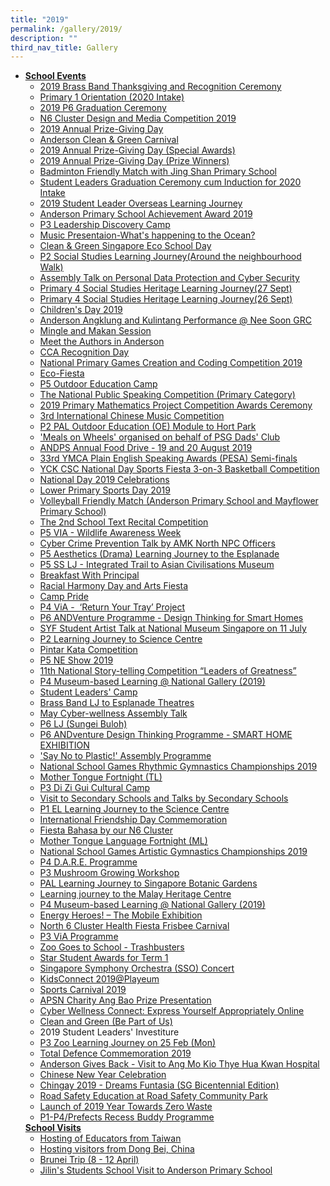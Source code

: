 ```yaml
---
title: "2019"
permalink: /gallery/2019/
description: ""
third_nav_title: Gallery
---
```



<ul>
<li><u><strong>School Events<br /></strong></u>
<ul>
<li><a href="https://www.facebook.com/pg/Anderson-Primary-School-Official-248457555191296/photos/?tab=album&amp;album_id=2548616591842036" target="_blank" rel="noopener">2019 Brass Band Thanksgiving and Recognition Ceremony</a></li>
<li><a href="https://www.facebook.com/pg/Anderson-Primary-School-Official-248457555191296/photos/?tab=album&amp;album_id=2523894157647613" target="_blank" rel="noopener">Primary 1 Orientation (2020 Intake)</a></li>
<li><a href="https://www.facebook.com/pg/Anderson-Primary-School-Official-248457555191296/photos/?tab=album&amp;album_id=2517039178333111" target="_blank" rel="noopener">2019 P6 Graduation Ceremony</a></li>
<li><a href="https://www.facebook.com/pg/Anderson-Primary-School-Official-248457555191296/photos/?tab=album&amp;album_id=2516661461704216" target="_blank" rel="noopener">N6 Cluster Design and Media Competition 2019</a></li>
<li><a href="https://www.facebook.com/pg/Anderson-Primary-School-Official-248457555191296/photos/?tab=album&amp;album_id=2515136888523340" target="_blank" rel="noopener">2019 Annual Prize-Giving Day</a></li>
<li><a href="https://www.facebook.com/pg/Anderson-Primary-School-Official-248457555191296/photos/?tab=album&amp;album_id=2514825488554480" target="_blank" rel="noopener">Anderson Clean &amp; Green Carnival</a></li>
<li><a href="https://www.facebook.com/pg/Anderson-Primary-School-Official-248457555191296/photos/?tab=album&amp;album_id=2513411835362512" target="_blank" rel="noopener">2019 Annual Prize-Giving Day (Special Awards)</a></li>
<li><a href="https://www.facebook.com/pg/Anderson-Primary-School-Official-248457555191296/photos/?tab=album&amp;album_id=2510867412283621" target="_blank" rel="noopener">2019 Annual Prize-Giving Day (Prize Winners)</a></li>
<li><a href="https://www.facebook.com/pg/Anderson-Primary-School-Official-248457555191296/photos/?tab=album&amp;album_id=2508738615829834" target="_blank" rel="noopener">Badminton Friendly Match with Jing Shan Primary School</a></li>
<li><a href="https://www.facebook.com/pg/Anderson-Primary-School-Official-248457555191296/photos/?tab=album&amp;album_id=2507909479246081" target="_blank" rel="noopener">Student Leaders Graduation Ceremony cum Induction for 2020 Intake</a></li>
<li><a href="https://www.facebook.com/pg/Anderson-Primary-School-Official-248457555191296/photos/?tab=album&amp;album_id=2499368166766879" target="_blank" rel="noopener">2019 Student Leader Overseas Learning Journey</a></li>
<li><a href="https://www.facebook.com/pg/Anderson-Primary-School-Official-248457555191296/photos/?tab=album&amp;album_id=2506174379419591" target="_blank" rel="noopener">Anderson Primary School Achievement Award 2019</a></li>
<li><a href="https://www.facebook.com/pg/Anderson-Primary-School-Official-248457555191296/photos/?tab=album&amp;album_id=2502022099834819" target="_blank" rel="noopener">P3 Leadership Discovery Camp</a></li>
<li><a href="https://www.facebook.com/pg/Anderson-Primary-School-Official-248457555191296/photos/?tab=album&amp;album_id=2501349996568696" target="_blank" rel="noopener">Music Presentaion-What's happening to the Ocean?</a></li>
<li><a href="https://www.facebook.com/pg/Anderson-Primary-School-Official-248457555191296/photos/?tab=album&amp;album_id=2490893044281058" target="_blank" rel="noopener">Clean &amp; Green Singapore Eco School Day</a></li>
<li><a href="https://www.facebook.com/pg/Anderson-Primary-School-Official-248457555191296/photos/?tab=album&amp;album_id=2474250392611990" target="_blank" rel="noopener">P2 Social Studies Learning Journey(Around the neighbourhood Walk)</a></li>
<li><a href="https://www.facebook.com/pg/Anderson-Primary-School-Official-248457555191296/photos/?tab=album&amp;album_id=2434756149894748" target="_blank" rel="noopener">Assembly Talk on Personal Data Protection and Cyber Security</a></li>
<li><a href="https://www.facebook.com/pg/Anderson-Primary-School-Official-248457555191296/photos/?tab=album&amp;album_id=2430982490272114" target="_blank" rel="noopener">Primary 4 Social Studies Heritage Learning Journey(27 Sept)</a></li>
<li><a href="https://www.facebook.com/pg/Anderson-Primary-School-Official-248457555191296/photos/?tab=album&amp;album_id=2430968653606831" target="_blank" rel="noopener">Primary 4 Social Studies Heritage Learning Journey(26 Sept)</a></li>
<li><a href="https://www.facebook.com/pg/Anderson-Primary-School-Official-248457555191296/photos/?tab=album&amp;album_id=2422287927808237" target="_blank" rel="noopener">Children's Day 2019</a></li>
<li><a href="https://www.facebook.com/pg/Anderson-Primary-School-Official-248457555191296/photos/?tab=album&amp;album_id=2414312161939147" target="_blank" rel="noopener">Anderson Angklung and Kulintang Performance @ Nee Soon GRC</a></li>
<li><a href="https://www.facebook.com/pg/Anderson-Primary-School-Official-248457555191296/photos/?tab=album&amp;album_id=2394801143890249" target="_blank" rel="noopener">Mingle and Makan Session</a></li>
<li><a href="https://www.facebook.com/pg/Anderson-Primary-School-Official-248457555191296/photos/?tab=album&amp;album_id=2393888967314800" target="_blank" rel="noopener">Meet the Authors in Anderson</a></li>
<li><a href="https://www.facebook.com/pg/Anderson-Primary-School-Official-248457555191296/photos/?tab=album&amp;album_id=2392803457423351" target="_blank" rel="noopener">CCA Recognition Day</a></li>
<li><a href="https://www.facebook.com/pg/Anderson-Primary-School-Official-248457555191296/photos/?tab=album&amp;album_id=2392474794122884" target="_blank" rel="noopener">National Primary Games Creation and Coding Competition 2019</a></li>
<li><a href="https://www.facebook.com/pg/Anderson-Primary-School-Official-248457555191296/photos/?tab=album&amp;album_id=2388854771151553" target="_blank" rel="noopener">Eco-Fiesta</a></li>
<li><a href="https://www.facebook.com/pg/Anderson-Primary-School-Official-248457555191296/photos/?tab=album&amp;album_id=2383515158352181" target="_blank" rel="noopener">P5 Outdoor Education Camp</a></li>
<li><a href="https://www.facebook.com/pg/Anderson-Primary-School-Official-248457555191296/photos/?tab=album&amp;album_id=2365770313459999" target="_blank" rel="noopener">The National Public Speaking Competition (Primary Category)</a></li>
<li><a href="https://www.facebook.com/pg/Anderson-Primary-School-Official-248457555191296/photos/?tab=album&amp;album_id=2364605946909769" target="_blank" rel="noopener">2019 Primary Mathematics Project Competition Awards Ceremony</a></li>
<li><a href="https://www.facebook.com/pg/Anderson-Primary-School-Official-248457555191296/photos/?tab=album&amp;album_id=2353795561324141" target="_blank" rel="noopener">3rd International Chinese Music Competition</a></li>
<li><a href="https://www.facebook.com/pg/Anderson-Primary-School-Official-248457555191296/photos/?tab=album&amp;album_id=2297861276917570" target="_blank" rel="noopener">P2 PAL Outdoor Education (OE) Module to Hort Park</a></li>
<li><a href="https://www.facebook.com/pg/Anderson-Primary-School-Official-248457555191296/photos/?tab=album&amp;album_id=2340417329328631" target="_blank" rel="noopener">'Meals on Wheels' organised on behalf of PSG Dads' Club</a></li>
<li><a href="https://www.facebook.com/pg/Anderson-Primary-School-Official-248457555191296/photos/?tab=album&amp;album_id=2334895103214187" target="_blank" rel="noopener">ANDPS Annual Food Drive - 19 and 20 August 2019</a></li>
<li><a href="https://www.facebook.com/pg/Anderson-Primary-School-Official-248457555191296/photos/?tab=album&amp;album_id=2333408646696166" target="_blank" rel="noopener">33rd YMCA Plain English Speaking Awards (PESA) Semi-finals</a></li>
<li><a href="https://www.facebook.com/pg/Anderson-Primary-School-Official-248457555191296/photos/?tab=album&amp;album_id=2333408646696166" target="_blank" rel="noopener">YCK CSC National Day Sports Fiesta 3-on-3 Basketball Competition</a></li>
<li><a href="https://www.facebook.com/pg/Anderson-Primary-School-Official-248457555191296/photos/?tab=album&amp;album_id=2323589011011463" target="_blank" rel="noopener">National Day 2019 Celebrations</a></li>
<li><a href="https://www.facebook.com/pg/Anderson-Primary-School-Official-248457555191296/photos/?tab=album&amp;album_id=2323603761009988" target="_blank" rel="noopener">Lower Primary Sports Day 2019</a></li>
<li><a href="https://www.facebook.com/pg/Anderson-Primary-School-Official-248457555191296/photos/?tab=album&amp;album_id=2319926574711040" target="_blank" rel="noopener">Volleyball Friendly Match (Anderson Primary School and Mayflower Primary School)</a></li>
<li><a href="https://www.facebook.com/pg/Anderson-Primary-School-Official-248457555191296/photos/?tab=album&amp;album_id=2319068658130165" target="_blank" rel="noopener">The 2nd School Text Recital Competition</a></li>
<li><a href="https://www.facebook.com/pg/Anderson-Primary-School-Official-248457555191296/photos/?tab=album&amp;album_id=2309665459070485" target="_blank" rel="noopener">P5 VIA - Wildlife Awareness Week</a></li>
<li><a href="https://www.facebook.com/pg/Anderson-Primary-School-Official-248457555191296/photos/?tab=album&amp;album_id=2295613503809014" target="_blank" rel="noopener">Cyber Crime Prevention Talk by AMK North NPC Officers</a></li>
<li><a href="https://www.facebook.com/pg/Anderson-Primary-School-Official-248457555191296/photos/?tab=album&amp;album_id=2295726423797722" target="_blank" rel="noopener">P5 Aesthetics (Drama) Learning Journey to the Esplanade</a></li>
<li><a href="https://www.facebook.com/pg/Anderson-Primary-School-Official-248457555191296/photos/?tab=album&amp;album_id=2294439377259760" target="_blank" rel="noopener">P5 SS LJ - Integrated Trail to Asian Civilisations Museum</a></li>
<li><a href="https://www.facebook.com/pg/Anderson-Primary-School-Official-248457555191296/photos/?tab=album&amp;album_id=2290785060958525" target="_blank" rel="noopener">Breakfast With Principal</a></li>
<li><a href="https://www.facebook.com/pg/Anderson-Primary-School-Official-248457555191296/photos/?tab=album&amp;album_id=2287635874606777" target="_blank" rel="noopener">Racial Harmony Day and Arts Fiesta</a></li>
<li><a href="https://www.facebook.com/pg/Anderson-Primary-School-Official-248457555191296/photos/?tab=album&amp;album_id=2284034334966931" target="_blank" rel="noopener">Camp Pride</a></li>
<li><a href="https://www.facebook.com/pg/Anderson-Primary-School-Official-248457555191296/photos/?tab=album&amp;album_id=2283978198305878" target="_blank" rel="noopener">P4 ViA -&nbsp;&nbsp;&lsquo;Return Your Tray&rsquo; Project</a></li>
<li><a href="https://www.facebook.com/pg/Anderson-Primary-School-Official-248457555191296/photos/?tab=album&amp;album_id=2275625145807850" target="_blank" rel="noopener">P6 ANDVenture Programme - Design Thinking for Smart Homes</a></li>
<li><a href="https://www.facebook.com/pg/Anderson-Primary-School-Official-248457555191296/photos/?tab=album&amp;album_id=2275104202526611" target="_blank" rel="noopener">SYF Student Artist Talk at National Museum Singapore on 11 July</a></li>
<li><a href="https://www.facebook.com/pg/Anderson-Primary-School-Official-248457555191296/photos/?tab=album&amp;album_id=2273870315983333" target="_blank" rel="noopener">P2 Learning Journey to Science Centre</a></li>
<li><a href="https://www.facebook.com/pg/Anderson-Primary-School-Official-248457555191296/photos/?tab=album&amp;album_id=2273863169317381" target="_blank" rel="noopener">Pintar Kata Competition</a></li>
<li><a href="https://www.facebook.com/pg/Anderson-Primary-School-Official-248457555191296/photos/?tab=album&amp;album_id=2273367756033589" target="_blank" rel="noopener">P5 NE Show 2019</a></li>
<li><a href="https://www.facebook.com/pg/Anderson-Primary-School-Official-248457555191296/photos/?tab=album&amp;album_id=2271598826210482" target="_blank" rel="noopener">11th National Story-telling Competition &ldquo;Leaders of Greatness&rdquo;</a></li>
<li><a href="https://www.facebook.com/pg/Anderson-Primary-School-Official-248457555191296/photos/?tab=album&amp;album_id=2101369346566765" target="_blank" rel="noopener">P4 Museum-based Learning @ National Gallery (2019)</a></li>
<li><a href="https://www.facebook.com/pg/Anderson-Primary-School-Official-248457555191296/photos/?tab=album&amp;album_id=2199140560122976" target="_blank" rel="noopener">Student Leaders' Camp</a></li>
<li><a href="https://www.facebook.com/pg/Anderson-Primary-School-Official-248457555191296/photos/?tab=album&amp;album_id=2210565202313845" target="_blank" rel="noopener">Brass Band LJ to Esplanade Theatres<br /></a></li>
<li><a href="https://www.facebook.com/pg/Anderson-Primary-School-Official-248457555191296/photos/?tab=album&amp;album_id=2207217725981926" target="_blank" rel="noopener">May Cyber-wellness Assembly Talk</a></li>
<li><a href="https://www.facebook.com/pg/Anderson-Primary-School-Official-248457555191296/photos/?tab=album&amp;album_id=2195306913839674" target="_blank" rel="noopener">P6 LJ (Sungei Buloh)</a></li>
<li><a href="https://www.facebook.com/pg/Anderson-Primary-School-Official-248457555191296/photos/?tab=album&amp;album_id=2194373513933014" target="_blank" rel="noopener">P6 ANDventure Design Thinking Programme - SMART HOME EXHIBITION</a></li>
<li><a href="https://www.facebook.com/pg/Anderson-Primary-School-Official-248457555191296/photos/?tab=album&amp;album_id=2141688422534857" target="_blank" rel="noopener">'Say No to Plastic!' Assembly Programme</a></li>
<li><a href="https://www.facebook.com/pg/Anderson-Primary-School-Official-248457555191296/photos/?tab=album&amp;album_id=2138720012831698" target="_blank" rel="noopener">National School Games Rhythmic Gymnastics Championships 2019</a></li>
<li><a href="https://www.facebook.com/pg/Anderson-Primary-School-Official-248457555191296/photos/?tab=album&amp;album_id=2131974220172944" target="_blank" rel="noopener">Mother Tongue Fortnight (TL)</a></li>
<li><a href="https://www.facebook.com/pg/Anderson-Primary-School-Official-248457555191296/photos/?tab=album&amp;album_id=2129015553802144" target="_blank" rel="noopener">P3 Di Zi Gui Cultural Camp</a></li>
<li><a href="https://www.facebook.com/pg/Anderson-Primary-School-Official-248457555191296/photos/?tab=album&amp;album_id=2127657133937986" target="_blank" rel="noopener">Visit to Secondary Schools and Talks by Secondary Schools</a></li>
<li><a href="https://www.facebook.com/pg/Anderson-Primary-School-Official-248457555191296/photos/?tab=album&amp;album_id=2123927067644326" target="_blank" rel="noopener">P1 EL Learning Journey to the Science Centre</a></li>
<li><a href="https://www.facebook.com/pg/Anderson-Primary-School-Official-248457555191296/photos/?tab=album&amp;album_id=2123161894387510" target="_blank" rel="noopener">International Friendship Day Commemoration</a></li>
<li><a href="https://www.facebook.com/pg/Anderson-Primary-School-Official-248457555191296/photos/?tab=album&amp;album_id=2113677875335912" target="_blank" rel="noopener">Fiesta Bahasa by our N6 Cluster</a></li>
<li><a href="https://www.facebook.com/pg/Anderson-Primary-School-Official-248457555191296/photos/?tab=album&amp;album_id=2113671275336572" target="_blank" rel="noopener">Mother Tongue Language Fortnight (ML)</a></li>
<li><a href="https://www.facebook.com/pg/Anderson-Primary-School-Official-248457555191296/photos/?tab=album&amp;album_id=2113186438718389" target="_blank" rel="noopener">National School Games Artistic Gymnastics Championships 2019</a></li>
<li><a href="https://www.facebook.com/pg/Anderson-Primary-School-Official-248457555191296/photos/?tab=album&amp;album_id=2111702112200155" target="_blank" rel="noopener">P4 D.A.R.E. Programme</a></li>
<li><a href="https://www.facebook.com/pg/Anderson-Primary-School-Official-248457555191296/photos/?tab=album&amp;album_id=2109848605718839" target="_blank" rel="noopener">P3 Mushroom Growing Workshop</a></li>
<li><a href="https://www.facebook.com/pg/Anderson-Primary-School-Official-248457555191296/photos/?tab=album&amp;album_id=2108557315847968" target="_blank" rel="noopener">PAL Learning Journey to Singapore Botanic Gardens</a></li>
<li><a href="https://www.facebook.com/pg/Anderson-Primary-School-Official-248457555191296/photos/?tab=album&amp;album_id=2102785039758529" target="_blank" rel="noopener">Learning journey to the Malay Heritage Centre</a></li>
<li><a href="https://www.facebook.com/pg/Anderson-Primary-School-Official-248457555191296/photos/?tab=album&amp;album_id=2101369346566765" target="_blank" rel="noopener">P4 Museum-based Learning @ National Gallery (2019)</a></li>
<li><a href="https://www.facebook.com/pg/Anderson-Primary-School-Official-248457555191296/photos/?tab=album&amp;album_id=2100014746702225" target="_blank" rel="noopener">Energy Heroes! &ndash; The Mobile Exhibition</a></li>
<li><a href="https://www.facebook.com/pg/Anderson-Primary-School-Official-248457555191296/photos/?tab=album&amp;album_id=2099886066715093" target="_blank" rel="noopener">North 6 Cluster Health Fiesta Frisbee Carnival</a></li>
<li><a href="https://www.facebook.com/pg/Anderson-Primary-School-Official-248457555191296/photos/?tab=album&amp;album_id=2098216190215414" target="_blank" rel="noopener">P3 ViA Programme</a></li>
<li><a href="https://www.facebook.com/pg/Anderson-Primary-School-Official-248457555191296/photos/?tab=album&amp;album_id=2098205740216459" target="_blank" rel="noopener">Zoo Goes to School - Trashbusters</a></li>
<li><a href="https://www.facebook.com/pg/Anderson-Primary-School-Official-248457555191296/photos/?tab=album&amp;album_id=2088034727900227" target="_blank" rel="noopener">Star Student Awards for Term 1</a></li>
<li><a href="https://www.facebook.com/pg/Anderson-Primary-School-Official-248457555191296/photos/?tab=album&amp;album_id=2087195614650805" target="_blank" rel="noopener">Singapore Symphony Orchestra (SSO) Concert</a></li>
<li><a href="https://www.facebook.com/pg/Anderson-Primary-School-Official-248457555191296/photos/?tab=album&amp;album_id=2087183157985384" target="_blank" rel="noopener">KidsConnect 2019@Playeum</a></li>
<li><a href="https://www.facebook.com/pg/Anderson-Primary-School-Official-248457555191296/photos/?tab=album&amp;album_id=2082882648415435" target="_blank" rel="noopener">Sports Carnival 2019</a></li>
<li><a href="https://www.facebook.com/pg/Anderson-Primary-School-Official-248457555191296/photos/?tab=album&amp;album_id=2082750048428695" target="_blank" rel="noopener">APSN Charity Ang Bao Prize Presentation</a></li>
<li><a href="https://www.facebook.com/pg/Anderson-Primary-School-Official-248457555191296/photos/?tab=album&amp;album_id=2080590558644644" target="_blank" rel="noopener">Cyber Wellness Connect: Express Yourself Appropriately Online</a></li>
<li><a href="https://www.facebook.com/pg/Anderson-Primary-School-Official-248457555191296/photos/?tab=album&amp;album_id=2076886272348406" target="">Clean and Green (Be Part of Us)</a></li>
<li><a target="_blank">2019 Student Leaders' Investiture</a></li>
<li><a href="https://www.facebook.com/pg/Anderson-Primary-School-Official-248457555191296/photos/?tab=album&amp;album_id=2061033230600377" target="_blank" rel="noopener">P3 Zoo Learning Journey on 25 Feb (Mon)</a></li>
<li><a href="https://www.facebook.com/pg/Anderson-Primary-School-Official-248457555191296/photos/?tab=album&amp;album_id=2050806558289711" target="_blank" rel="noopener">Total Defence Commemoration 2019</a></li>
<li><a href="https://www.facebook.com/pg/Anderson-Primary-School-Official-248457555191296/photos/?tab=album&amp;album_id=2048886458481721&amp;__xts__%5B0%5D=68.ARARfmbck49a5VVgQS6ePKTow_fHjyz6idi_Wmv9DfgopTLdAkVJ6ABbFWsiuJO3ItVBt1iudFTp6wwPECjHInt026s8O7IYuMjHXaMrhGGWVuqfTvGcjP13orvsMzEsV3v0XHEdn01i8v_EAEqRbIAFXXenZtGVONwhQguqNxhrfsN21uoM7Pj_N2KOZE7LdmposufYgH1wicAHwicBOdEHcLisSUZhP2Oy7hXJayn05W-vB5i5f8Q8JuayfWWx9miLKdHUyCJ3J8ELXdBArAKHtOSuYD3sUJRqcV1OOKMubwCy-bPHGqr9SULIAIYzlGE0NhVRhIwECYmqc-_92IQrzRB9POxwYR53xRtpVkIAsFawukjdETJJG3KXIZylojU7OfXdKzm_QBUk8TBQDnvyR63OL213-7ulkbZCvF0GUD-DcuFTKDh1V5CHAxQW49yRTcy-tTwdxNMoz-w6&amp;__tn__=-UC-R" target="_blank" rel="noopener">Anderson Gives Back - Visit to Ang Mo Kio Thye Hua Kwan Hospital</a></li>
<li><a href="https://www.facebook.com/pg/Anderson-Primary-School-Official-248457555191296/photos/?tab=album&amp;album_id=2032467773456923" target="_blank" rel="noopener">Chinese New Year Celebration</a></li>
<li><a href="https://www.facebook.com/pg/Anderson-Primary-School-Official-248457555191296/photos/?tab=album&amp;album_id=2031026530267714" target="_blank" rel="noopener">Chingay 2019 - Dreams Funtasia (SG Bicentennial Edition)</a></li>
<li><a href="https://www.facebook.com/pg/Anderson-Primary-School-Official-248457555191296/photos/?tab=album&amp;album_id=2012266552143712" target="_blank" rel="noopener">Road Safety Education at Road Safety Community Park</a></li>
<li><a href="https://www.facebook.com/pg/Anderson-Primary-School-Official-248457555191296/photos/?tab=album&amp;album_id=1997290550307979&amp;__tn__=-UC-R" target="_blank" rel="noopener">Launch of 2019 Year Towards Zero Waste</a>&nbsp;</li>
<li><a href="https://www.facebook.com/pg/Anderson-Primary-School-Official-248457555191296/photos/?tab=album&amp;album_id=1992208574149510&amp;__xts__%5B0%5D=68.ARCz41jICShgXxzD0gYrhqBkdLXpzN89jZeB8WuPJ1APiXAmRDDSjlFR0c7KfeD3_m9s7a9mwr5SQDKiTCujyRLMlbTxv8tW0bd9epHL8bxbN3i2T1vY4mIEmYRqaAI98XI5tfy50N4PkdYetDVG6K_w2rbTWCzp0ZgtisQTdnv8HDcIWcTTNDdHqL-r8rkX2rZSOXHHJoKq6mFmNGnVuc1lIvV3xCKWVgCCKBOwrSB4rjiZ195MkYxW7c2Z0CD7n9DQmyxXgWodVqaYaGqh6O5PDPQBp9mX0Du2_s0om11Kg3maqs-bm08GumkAgdKoZC6pEScDCGvYvOY84PlWtgbKuhKnJ5dYW9xOeA5KczeooIOVGKX9K1qG-MP6Z_EZ4Mki54SXzTDlFyddKhpveKUij0jLFG9gqKwLdniHqhDVH9Bh7TjcO_xh7o6bC7cgEi2yvaelM5S3CQwXsFA7&amp;__tn__=-UC-R" target="_blank" rel="noopener">P1-P4/Prefects Recess Buddy Programme</a></li>
</ul>
<u><strong>School Visits</strong></u>
<ul>
<li><a href="https://www.facebook.com/pg/Anderson-Primary-School-Official-248457555191296/photos/?tab=album&amp;album_id=2343053055731725" target="">Hosting of Educators from Taiwan</a></li>
<li><a href="https://www.facebook.com/pg/Anderson-Primary-School-Official-248457555191296/photos/?tab=album&amp;album_id=2283839731653058" target="">Hosting visitors from Dong Bei, China</a></li>
<li><a href="https://www.facebook.com/pg/Anderson-Primary-School-Official-248457555191296/photos/?tab=album&amp;album_id=2117401814963518" target="_blank" rel="noopener">Brunei Trip (8 - 12 April)</a></li>
<li><a href="https://www.facebook.com/pg/Anderson-Primary-School-Official-248457555191296/photos/?tab=album&amp;album_id=2292751887428509" target="_blank" rel="noopener">Jilin's Students School Visit to Anderson Primary School</a></li>
</ul>
</li>
</ul>